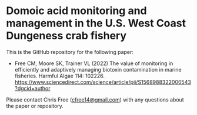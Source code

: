 # Domoic acid monitoring and management in the U.S. West Coast Dungeness crab fishery

This is the GitHub repository for the following paper:

* Free CM, Moore SK, Trainer VL (2022) The value of monitoring in efficiently and adaptively managing biotoxin contamination in marine fisheries. Harmful Algae 114: 102226. https://www.sciencedirect.com/science/article/pii/S1568988322000543?dgcid=author

Please contact Chris Free (cfree14@gmail.com) with any questions about the paper or repository.
